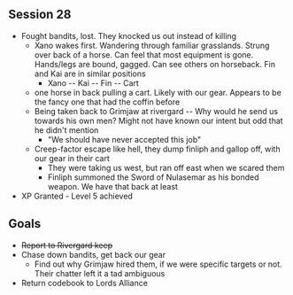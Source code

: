 ## Session 28
* Fought bandits, lost. They knocked us out instead of killing
  * Xano wakes first. Wandering through familiar grasslands. Strung over back of a horse. Can feel that most equipment is gone. Hands/legs are bound, gagged. Can see others on horseback. Fin and Kai are in similar positions
    * Xano -- Kai -- Fin -- Cart
  * one horse in back pulling a cart. Likely with our gear. Appears to be the fancy one that had the coffin before
  * Being taken back to Grimjaw at rivergard -- Why would he send us towards his own men? Might not have known our intent but odd that he didn't mention
    * "We should have never accepted this job"
  * Creep-factor escape like hell, they dump finliph and gallop off, with our gear in their cart
    * They were taking us west, but ran off east when we scared them
    * Finliph summoned the Sword of Nulasemar as his bonded weapon. We have that back at least
* XP Granted - Level 5 achieved

## Goals
* ~~Report to Rivergard keep~~
* Chase down bandits, get back our gear
  * Find out why Grimjaw hired them, if we were specific targets or not. Their chatter left it a tad ambiguous
* Return codebook to Lords Alliance
